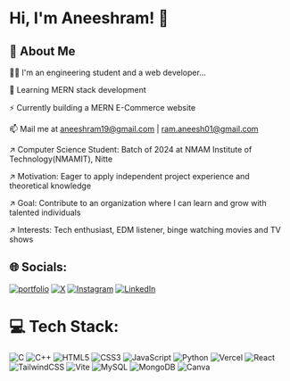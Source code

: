 
# Hi, I'm Aneeshram! 👋
## 🚀 About Me

👩‍💻 I'm an engineering student and a web developer...

🧠 Learning MERN stack development

⚡️ Currently building a MERN E-Commerce website

📫 Mail me at aneeshram19@gmail.com | ram.aneesh01@gmail.com

↗ Computer Science Student: Batch of 2024 at NMAM Institute of Technology(NMAMIT), Nitte

↗ Motivation: Eager to apply independent project experience and theoretical knowledge

↗ Goal: Contribute to an organization where I can learn and grow with talented individuals

↗ Interests: Tech enthusiast, EDM listener, binge watching movies and TV shows

## 🌐 Socials:

[![portfolio](https://img.shields.io/badge/my_portfolio-000?style=for-the-badge&logo=ko-fi&logoColor=white)](https://react-portfolio-website-wheat-sigma.vercel.app/)
[![X](https://img.shields.io/badge/X-black.svg?logo=X&logoColor=white)](https://x.com/@aneesh_ram01) 
[![Instagram](https://img.shields.io/badge/Instagram-%23E4405F.svg?logo=Instagram&logoColor=white)](https://instagram.com/aneesh.ram01) 
[![LinkedIn](https://img.shields.io/badge/LinkedIn-%230077B5.svg?logo=linkedin&logoColor=white)](https://linkedin.com/in/aneeshram-bhat-364a82249) 

# 💻 Tech Stack:
![C](https://img.shields.io/badge/c-%2300599C.svg?style=for-the-badge&logo=c&logoColor=white) ![C++](https://img.shields.io/badge/c++-%2300599C.svg?style=for-the-badge&logo=c%2B%2B&logoColor=white) ![HTML5](https://img.shields.io/badge/html5-%23E34F26.svg?style=for-the-badge&logo=html5&logoColor=white) ![CSS3](https://img.shields.io/badge/css3-%231572B6.svg?style=for-the-badge&logo=css3&logoColor=white) ![JavaScript](https://img.shields.io/badge/javascript-%23323330.svg?style=for-the-badge&logo=javascript&logoColor=%23F7DF1E) ![Python](https://img.shields.io/badge/python-3670A0?style=for-the-badge&logo=python&logoColor=ffdd54) ![Vercel](https://img.shields.io/badge/vercel-%23000000.svg?style=for-the-badge&logo=vercel&logoColor=white) ![React](https://img.shields.io/badge/react-%2320232a.svg?style=for-the-badge&logo=react&logoColor=%2361DAFB) ![TailwindCSS](https://img.shields.io/badge/tailwindcss-%2338B2AC.svg?style=for-the-badge&logo=tailwind-css&logoColor=white) ![Vite](https://img.shields.io/badge/vite-%23646CFF.svg?style=for-the-badge&logo=vite&logoColor=white) ![MySQL](https://img.shields.io/badge/mysql-%2300000f.svg?style=for-the-badge&logo=mysql&logoColor=white) ![MongoDB](https://img.shields.io/badge/MongoDB-%234ea94b.svg?style=for-the-badge&logo=mongodb&logoColor=white) ![Canva](https://img.shields.io/badge/Canva-%2300C4CC.svg?style=for-the-badge&logo=Canva&logoColor=white)

